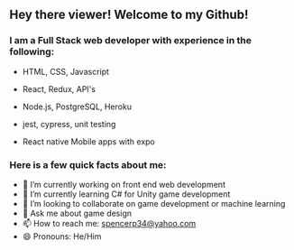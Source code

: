 ## Hey there viewer! Welcome to my Github!

### I am a Full Stack web developer with experience in the following:
- HTML, CSS, Javascript
- React, Redux, API's
- Node.js, PostgreSQL, Heroku
- jest, cypress, unit testing

- React native Mobile apps with expo

### Here is a few quick facts about me:

- 🔭 I’m currently working on front end web development
- 🌱 I’m currently learning C# for Unity game development
- 👯 I’m looking to collaborate on game development or machine learning
- 💬 Ask me about game design
- 📫 How to reach me: spencerp34@yahoo.com
- 😄 Pronouns: He/Him

